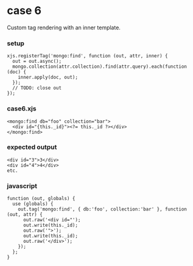 case 6
======

Custom tag rendering with an inner template.

### setup

    xjs.registerTag('mongo:find', function (out, attr, inner) {
      out = out.async();
      mongo.collection(attr.collection).find(attr.query).each(function (doc) {
        inner.apply(doc, out);
      });
      // TODO: close out
    });

### case6.xjs

    <mongo:find db="foo" collection="bar">
      <div id="{this._id}"><?= this._id ?></div>
    </mongo:find>

### expected output

    <div id="3">3</div>
    <div id="4">4</div>
    etc.

### javascript

    function (out, globals) {
      use (globals) {
        out.tag('mongo:find', { db:'foo', collection:'bar' }, function (out, attr) {
          out.raw('<div id="');
          out.write(this._id);
          out.raw('">');
          out.write(this._id);
          out.raw('</div>');
        });
      };
    }
